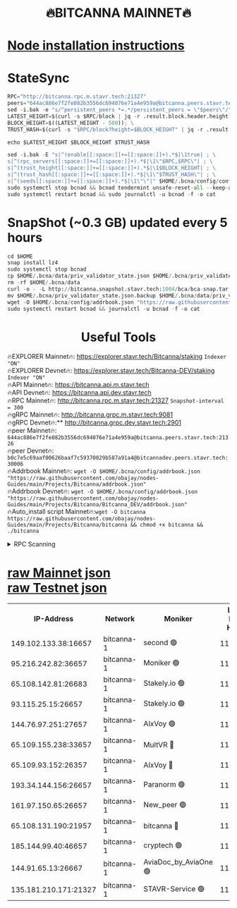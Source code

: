 <h1 align="center"> 🔥BITCANNA MAINNET🔥</h1>


[Node installation instructions](https://github.com/obajay/nodes-Guides/tree/main/Projects/Bitcanna)
=

# StateSync
```python
RPC="http://bitcanna.rpc.m.stavr.tech:21327"
peers="644ac886e7f2fe082b3556dc694076e71a4e959a@bitcanna.peers.stavr.tech:21326"
sed -i.bak -e "s/^persistent_peers *=.*/persistent_peers = \"$peers\"/" $HOME/.bcna/config/config.toml
LATEST_HEIGHT=$(curl -s $RPC/block | jq -r .result.block.header.height); \
BLOCK_HEIGHT=$((LATEST_HEIGHT - 500)); \
TRUST_HASH=$(curl -s "$RPC/block?height=$BLOCK_HEIGHT" | jq -r .result.block_id.hash)

echo $LATEST_HEIGHT $BLOCK_HEIGHT $TRUST_HASH

sed -i.bak -E "s|^(enable[[:space:]]+=[[:space:]]+).*$|\1true| ; \
s|^(rpc_servers[[:space:]]+=[[:space:]]+).*$|\1\"$RPC,$RPC\"| ; \
s|^(trust_height[[:space:]]+=[[:space:]]+).*$|\1$BLOCK_HEIGHT| ; \
s|^(trust_hash[[:space:]]+=[[:space:]]+).*$|\1\"$TRUST_HASH\"| ; \
s|^(seeds[[:space:]]+=[[:space:]]+).*$|\1\"\"|" $HOME/.bcna/config/config.toml
sudo systemctl stop bcnad && bcnad tendermint unsafe-reset-all --keep-addr-book
sudo systemctl restart bcnad && sudo journalctl -u bcnad -f -o cat
```
# SnapShot (~0.3 GB) updated every 5 hours
```python
cd $HOME
snap install lz4
sudo systemctl stop bcnad
cp $HOME/.bcna/data/priv_validator_state.json $HOME/.bcna/priv_validator_state.json.backup
rm -rf $HOME/.bcna/data
curl -o - -L http://bitcanna.snapshot.stavr.tech:1004/bca/bca-snap.tar.lz4 | lz4 -c -d - | tar -x -C $HOME/.bcna --strip-components 2
mv $HOME/.bcna/priv_validator_state.json.backup $HOME/.bcna/data/priv_validator_state.json
wget -O $HOME/.bcna/config/addrbook.json "https://raw.githubusercontent.com/obajay/nodes-Guides/main/Projects/Bitcanna/addrbook.json"
sudo systemctl restart bcnad && journalctl -u bcnad -f -o cat
```

 <h1 align="center"> Useful Tools</h1>

🔥EXPLORER Mainnet🔥:    https://explorer.stavr.tech/Bitcanna/staking          `Indexer "ON"` \
🔥EXPLORER Devnet🔥:     https://explorer.stavr.tech/Bitcanna-DEV/staking     `Indexer "ON"` \
🔥API Mainnet🔥:         https://bitcanna.api.m.stavr.tech \
🔥API Devnet🔥:          https://bitcanna.api.dev.stavr.tech \
🔥RPC Mainnet🔥:         http://bitcanna.rpc.m.stavr.tech:21327         `Snapshot-interval = 300` \
🔥gRPC Mainnet🔥:        http://bitcanna.grpc.m.stavr.tech:9081 \
🔥gRPC Devnet🔥:**       http://bitcanna.grpc.dev.stavr.tech:2901 \
🔥peer Mainnet🔥:        `644ac886e7f2fe082b3556dc694076e71a4e959a@bitcanna.peers.stavr.tech:21326` \
🔥peer Devnet🔥:         `b0c7e5c69aaf00626baaf7c59370029b587a91a4@bitcannadev.peers.stavr.tech:30006` \
🔥Addrbook Mainnet🔥:    ```wget -O $HOME/.bcna/config/addrbook.json "https://raw.githubusercontent.com/obajay/nodes-Guides/main/Projects/Bitcanna/addrbook.json"``` \
🔥Addrbook Devnet🔥:    ```wget -O $HOME/.bcna/config/addrbook.json "https://raw.githubusercontent.com/obajay/nodes-Guides/main/Projects/Bitcanna/Bitcanna_DEV/addrbook.json"``` \
🔥Auto_install script Mainnet🔥:```wget -O bitcanna https://raw.githubusercontent.com/obajay/nodes-Guides/main/Projects/Bitcanna/bitcanna && chmod +x bitcanna && ./bitcanna```



<details>
<summary>RPC Scanning</summary>

<h2 align="center"> We scan nodes in real time every 4 hours. And we provide the final result of RPC endpoints.
We cannot influence the operation of these nodes in any way. </h2>


```python
If Voting Power is higher than 0 --> then the Node is a validator of the network and may be subject to attack and be a potential threat to the chain.
```
```python
We marked such validators with a red symbol
```

</details>

[raw Mainnet json](https://rpc-check.bcam.stavr.tech/bcam/rpc-bcam-result.json) \
[raw Testnet json](https://github.com/obajay/StateSync-snapshots/tree/main/Projects/Bitcanna/Rpc-Check-Testnet)
=



<table><tr><th>IP-Address</th><th>Network</th><th>Moniker</th><th>Latest Block Height</th><th>Earliest Block Height</th><th>Catching Up</th><th>Tx Index</th><th>Voting Power</th><th>Scan Time</th></tr><tr><td>149.102.133.38:16657</td><td>bitcanna-1</td><td>second 🟢</td><td>11577006</td><td>1</td><td>False</td><td>on</td><td>0</td><td>2023-12-07T21:49:36.257268867UTC</td></tr><tr><td>95.216.242.82:36657</td><td>bitcanna-1</td><td>Moniker 🟢</td><td>11576998</td><td>5776907</td><td>False</td><td>on</td><td>0</td><td>2023-12-07T21:48:45.708540392UTC</td></tr><tr><td>65.108.142.81:26683</td><td>bitcanna-1</td><td>Stakely.io 🟢</td><td>11577001</td><td>6152001</td><td>False</td><td>on</td><td>0</td><td>2023-12-07T21:49:05.017172445UTC</td></tr><tr><td>93.115.25.15:26657</td><td>bitcanna-1</td><td>Stakely.io 🟢</td><td>11577000</td><td>6520001</td><td>False</td><td>on</td><td>0</td><td>2023-12-07T21:48:58.550059733UTC</td></tr><tr><td>144.76.97.251:27657</td><td>bitcanna-1</td><td>AlxVoy 🟢</td><td>11577005</td><td>8805201</td><td>False</td><td>on</td><td>0</td><td>2023-12-07T21:49:26.195720787UTC</td></tr><tr><td>65.109.155.238:33657</td><td>bitcanna-1</td><td>MultVR 🔴</td><td>11577002</td><td>9933415</td><td>False</td><td>on</td><td>349530</td><td>2023-12-07T21:49:09.932663950UTC</td></tr><tr><td>65.109.93.152:26357</td><td>bitcanna-1</td><td>AlxVoy 🔴</td><td>11577006</td><td>10824001</td><td>False</td><td>on</td><td>1391603</td><td>2023-12-07T21:49:36.936772304UTC</td></tr><tr><td>193.34.144.156:26657</td><td>bitcanna-1</td><td>Paranorm 🟢</td><td>11577003</td><td>10961301</td><td>False</td><td>on</td><td>0</td><td>2023-12-07T21:49:14.659837050UTC</td></tr><tr><td>161.97.150.65:26657</td><td>bitcanna-1</td><td>New_peer 🟢</td><td>11577001</td><td>11334001</td><td>False</td><td>on</td><td>0</td><td>2023-12-07T21:49:05.339383551UTC</td></tr><tr><td>65.108.131.190:21957</td><td>bitcanna-1</td><td>bitcanna 🔴</td><td>11577003</td><td>11477003</td><td>False</td><td>on</td><td>408243</td><td>2023-12-07T21:49:14.386166849UTC</td></tr><tr><td>185.144.99.40:46657</td><td>bitcanna-1</td><td>cryptech 🟢</td><td>11576997</td><td>11528001</td><td>False</td><td>on</td><td>0</td><td>2023-12-07T21:48:43.310012596UTC</td></tr><tr><td>144.91.65.13:26667</td><td>bitcanna-1</td><td>AviaDoc_by_AviaOne 🟢</td><td>11577003</td><td>11563001</td><td>False</td><td>on</td><td>0</td><td>2023-12-07T21:49:21.283323683UTC</td></tr><tr><td>135.181.210.171:21327</td><td>bitcanna-1</td><td>STAVR-Service 🟢</td><td>11577004</td><td>11576001</td><td>False</td><td>on</td><td>0</td><td>2023-12-07T21:49:25.837976590UTC</td></tr></table>
